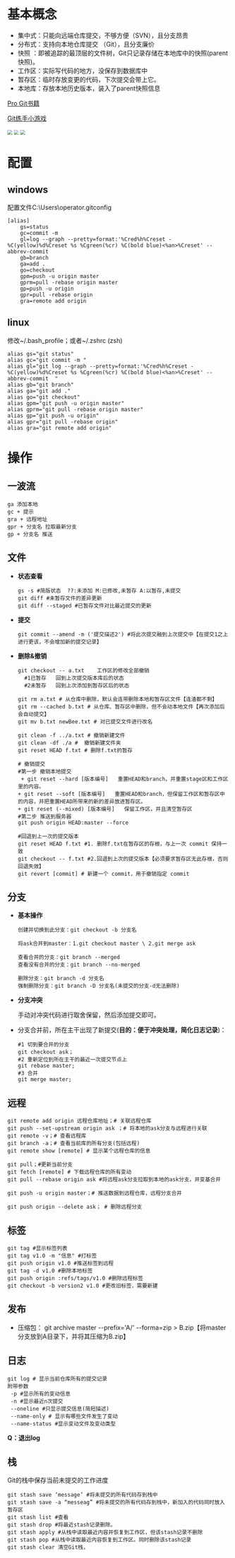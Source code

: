 # 基本概念

+ 集中式：只能向远端仓库提交，不够方便（SVN），且分支昂贵
+ 分布式：支持向本地仓库提交 （Git），且分支廉价
+ 快照 ：即被追踪的最顶层的文件树，Git只记录存储在本地库中的快照(parent快照)。
+ 工作区：实际写代码的地方，没保存到数据库中
+ 暂存区：临时存放变更的代码，下次提交会带上它。
+ 本地库：存放本地历史版本，装入了parent快照信息

[Pro Git书籍](https://git-scm.com/book/zh/v2)

[Git练手小游戏](https://learngitbranching.js.org)

<img src="https://lizhuo-file.oss-cn-hangzhou.aliyuncs.com/img/Snipaste_2022-05-16_23-05-57.png" style="zoom:67%;" />

<img src="https://lizhuo-file.oss-cn-hangzhou.aliyuncs.com/img/Snipaste_2022-05-16_23-09-56.png" style="zoom:67%;" />

<img src="https://lizhuo-file.oss-cn-hangzhou.aliyuncs.com/img/Snipaste_2022-05-16_23-11-00.png" style="zoom:67%;" />

#  配置

## windows

配置文件C:\Users\operator\.gitconfig

```
[alias]
	gs=status
	gc=commit -m
	gl=log --graph --pretty=format:'%Cred%h%Creset -%C(yellow)%d%Creset %s %Cgreen(%cr) %C(bold blue)<%an>%Creset' --abbrev-commit  
	gb=branch
	ga=add .
	go=checkout
	gpm=push -u origin master
	gprm=pull -rebase origin master
	gp=push -u origin
	gpr=pull -rebase origin
	gra=remote add origin
```

## linux

修改~/.bash_profile；或者~/.zshrc (zsh)

```
alias gs="git status"
alias gc="git commit -m "
alias gl="git log --graph --pretty=format:'%Cred%h%Creset -%C(yellow)%d%Creset %s %Cgreen(%cr) %C(bold blue)<%an>%Creset' --abbrev-commit  "
alias gb="git branch"
alias ga="git add ."
alias go="git checkout"
alias gpm="git push -u origin master"
alias gprm="git pull -rebase origin master"
alias gp="git push -u origin"
alias gpr="git pull -rebase origin"
alias gra="git remote add origin"
```

# 操作

## 一波流

```
ga 添加本地
gc + 提示
gra + 远程地址
gpr + 分支名 拉取最新分支
gp + 分支名 推送
```

## 文件

+ **状态查看**

    ```
    gs -s #简版状态  ??:未添加 M:已修改,未暂存 A:以暂存,未提交
    git diff #未暂存文件的差异更新
    git diff --staged #已暂存文件对比最近提交的更新
    ```

+  **提交**

    ```
    git commit --amend -m ('提交描述2') #将此次提交融到上次提交中【在提交1之上进行更该，不会增加新的提交记录】
    ```

+ **删除&撤销**

    ```
    git checkout -- a.txt    工作区的修改全部撤销
      #1已暂存   回到上次提交版本库后的状态
      #2未暂存	  回到上次添加到暂存区后的状态
      
    git rm a.txt # 从仓库中删除，默认会连带删除本地和暂存区文件【连渣都不剩】
    git rm --cached b.txt # 从仓库、暂存区中删除，但不会动本地文件【再次添加后会自动提交】
    git mv b.txt newBee.txt # 对已提交文件进行改名
    
    git clean -f ../a.txt # 撤销新建文件
    git clean -df ./a #  撤销新建文件夹
    git reset HEAD f.txt # 删除f.txt的暂存
    
    # 撤销提交
    #第一步 撤销本地提交
     + git reset --hard [版本编号]   重置HEAD和branch，并重置stage区和工作区里的内容。
    + git reset --soft [版本编号]   重置HEAD和branch，但保留工作区和暂存区中的内容，并把重置HEAD所带来的新的差异放进暂存区。
    + git reset (--mixed) [版本编号]   保留工作区，并且清空暂存区
    #第二步 推送到服务器
    git push origin HEAD:master --force
    
    #回退到上一次的提交版本
    git reset HEAD f.txt #1. 删除f.txt在暂存区的存根，与上一次 commit 保持一致
    git checkout -- f.txt #2.回退到上次的提交版本【必须要求暂存区无此存根，否则回退失效】
    git revert [commit] # 新建一个 commit，用于撤销指定 commit
    ```

## 分支

+ **基本操作**

    ```
    创建并切换到此分支：git checkout -b 分支名
    
    将ask合并到master：1.git checkout master \ 2.git merge ask
    
    查看合并的分支：git branch --merged
    查看没有合并的分支：git branch --no-merged
    
    删除分支：git branch -d 分支名
    强制删除分支：git branch -D 分支名(未提交的分支-d无法删除)
    ```

+ **分支冲突**

    手动对冲突代码进行取舍保留，然后添加提交即可。

+ 分支合并前，所在主干出现了新提交(**目的：便于冲突处理，简化日志记录**)：

    ```
    #1 切到要合并的分支
    git checkout ask；
    #2 重新定位到所在主干的最近一次提交节点上
    git rebase master;
    #3 合并
    git merge master;
    ```

## 远程

```
git remote add origin 远程仓库地址；# 关联远程仓库
git push --set-upstream origin ask ；# 将本地的ask分支与远程进行关联
git remote -v；# 查看远程库
git branch -a；# 查看当前库的所有分支(包括远程)
git remote show [remote] # 显示某个远程仓库的信息

git pull；#更新当前分支
git fetch [remote] # 下载远程仓库的所有变动
git pull --rebase origin ask #将远程ask分支拉取到本地的ask分支，并变基合并

git push -u origin master；# 推送数据到远程仓库，远程分支合并

git push origin --delete ask； # 删除远程分支
```

##  标签

```
git tag #显示标签列表
git tag v1.0 -m "信息" #打标签
git push origin v1.0 #推送标签到远程
git tag -d v1.0 #删除本地标签
git push origin :refs/tags/v1.0 #删除远程标签
git checkout -b version2 v1.0 #更改旧标签，需要新建
```

## 发布

- 压缩包： git archive master --prefix='A/' --forma=zip > B.zip【将master分支放到A目录下，并将其压缩为B.zip】

##  日志

```
git log # 显示当前仓库所有的提交记录
附带参数
 -p #显示所有的变动信息
 -n #显示最近n次提交
 --oneline #只显示提交信息(简短描述) 
 --name-only # 显示有哪些文件发生了变动
 --name-status #显示变动文件及变动类型
```

**Q：退出log**

##  栈

Git的栈中保存当前未提交的工作进度

```
git stash save ‘message’ #将未提交的所有代码存到栈中
git stash save -a “messeag” #将未提交的所有代码存到栈中，新加入的代码同时放入暂存区
git stash list #查看
git stash drop #将最近stash记录删除。
git stash apply #从栈中读取最近内容并恢复到工作区，但该stash记录不删除
git stash pop #从栈中读取最近内容恢复到工作区。同时删除该stash记录
git stash clear 清空Git栈，
```

